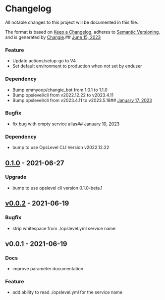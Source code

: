 # Changelog
All notable changes to this project will be documented in this file.

The format is based on [Keep a Changelog](https://keepachangelog.com/en/1.0.0/),
adheres to [Semantic Versioning](https://semver.org/spec/v2.0.0.html),
and is generated by [Changie](https://github.com/miniscruff/changie).## [June 15, 2023](https://github.com/OpsLevel/opslevel-go/compare/v0.5.0...v0.6.0)
### Feature
* Update actions/setup-go to V4
* Set default environment to production when not set by enduser
### Dependency
* Bump emmyoop/changie_bot from 1.0.1 to 1.1.0
* Bump opslevel/cli from v2022.12.22 to v2023.4.11
* Bump opslevel/cli from v2023.4.11 to v2023.5.18## [January 17, 2023](https://github.com/OpsLevel/opslevel-go/compare/v0.4.0...v0.5.0)
### Bugfix
* fix bug with empty service alias## [January 10, 2023](https://github.com/OpsLevel/opslevel-go/compare/v0.1.0...v0.4.0)
### Dependency
* bump to use OpsLevel CLI Version v2022.12.22
<a name="0.1.0"></a>
## [0.1.0] - 2021-06-27
### Upgrade
- bump to use opslevel cli version 0.1.0-beta.1


<a name="v0.0.2"></a>
## [v0.0.2] - 2021-06-19
### Bugfix
- strip whitespace from ./opslevel.yml service name


<a name="v0.0.1"></a>
## v0.0.1 - 2021-06-19
### Docs
- improve parameter documentation

### Feature
- add ability to read ./opslevel.yml for the service name


[Unreleased]: https://github.com/OpsLevel/github-actions/compare/0.1.0...HEAD
[0.1.0]: https://github.com/OpsLevel/github-actions/compare/v0.0.2...0.1.0
[v0.0.2]: https://github.com/OpsLevel/github-actions/compare/v0.0.1...v0.0.2
